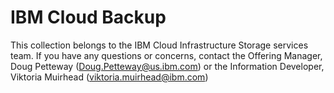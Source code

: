 # IBM Cloud Backup

This collection belongs to the IBM Cloud Infrastructure Storage services team. If you have any questions or concerns, contact the Offering Manager, Doug Petteway (Doug.Petteway@us.ibm.com) or the Information Developer, Viktoria Muirhead (viktoria.muirhead@ibm.com)
